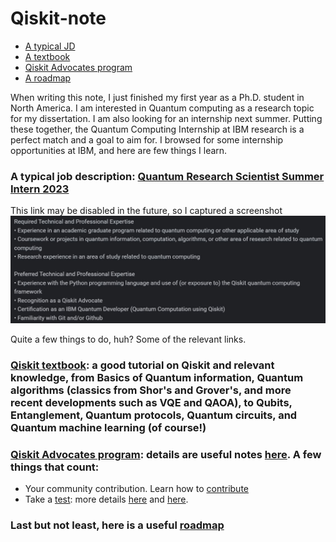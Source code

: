 # Qiskit-note
- [A typical JD]()
- [A textbook]()
- [Qiskit Advocates program]()
- [A roadmap]()

When writing this note, I just finished my first year as a Ph.D. student in North America. I am interested in Quantum computing as a research topic for my dissertation. I am also looking for an internship next summer. Putting these together, the Quantum Computing Internship at IBM research is a perfect match and a goal to aim for.
I browsed for some internship opportunities at IBM, and here are few things I learn.

### A typical job description: [Quantum Research Scientist Summer Intern 2023](https://www.google.com/search?q=Quantum+Research+Scientist+Summer+Intern&oq=Quantum+Research+Scientist+Summer+Intern&aqs=chrome..69i57j0i390i650l4.143j0j7&sourceid=chrome&ie=UTF-8&ibp=htl;jobs&sa=X&ved=2ahUKEwiw_Yfn8NCAAxUtrYkEHVs4AZYQkd0GegQICRAB#fpstate=tldetail&htivrt=jobs&htiq=Quantum+Research+Scientist+Summer+Intern&htidocid=OUgYoDE3XEwAAAAAAAAAAA%3D%3D&sxsrf=AB5stBjnaC3bK1twxh3HPa8Sb0OORdZ-UA:1691628920249)

This link may be disabled in the future, so I captured a screenshot ![](/JD.JPG)

Quite a few things to do, huh? Some of the relevant links.

### [Qiskit textbook](https://qiskit.org/learn): a good tutorial on Qiskit and relevant knowledge, from Basics of Quantum information, Quantum algorithms (classics from Shor's and Grover's, and more recent developments such as VQE and QAOA), to Qubits, Entanglement, Quantum protocols, Quantum circuits, and Quantum machine learning (of course!)
### [Qiskit Advocates program](https://qiskit.org/advocates): details are useful notes [here](https://github.com/qiskit-advocate/application-guide). A few things that count:
   - Your community contribution. Learn how to [contribute](https://github.com/qiskit-advocate/application-guide#contributions)
   - Take a [test](https://github.com/qiskit-advocate/application-guide#test): more details [here](https://www.ibm.com/training/certification/C0010300) and [here](https://slides.com/javafxpert/prep-qiskit-dev-cert-exam#/22/0/4).

### Last but not least, here is a useful [roadmap](https://research.ibm.com/blog/2023-quantum-internships?_gl=1*17ynky9*_ga*MjA4Njc1MzI5Mi4xNjkxNjI4NDU4*_ga_FYECCCS21D*MTY5MTYyODQ1Ny4xLjEuMTY5MTYyODYxOS4wLjAuMA..)
